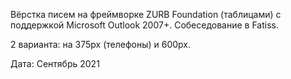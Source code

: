 Вёрстка писем на фреймворке ZURB Foundation (таблицами) с поддержкой Microsoft Outlook 2007+. Собеседование в Fatiss.

2 варианта: на 375px (телефоны) и 600px.

Дата: Сентябрь 2021
